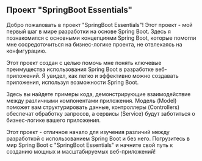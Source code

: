 Проект "SpringBoot Essentials"
---------------------------------
Добро пожаловать в проект "SpringBoot Essentials"! 
Этот проект - мой первый шаг в мире разработки на основе Spring Boot. 
Здесь я познакомился с основными концепциями Spring Boot, которые помогли мне сосредоточиться на бизнес-логике проекта, не отвлекаясь на конфигурацию.

Этот проект создан с целью помочь мне понять ключевые преимущества использования Spring Boot в разработке веб-приложений. 
Я увидел, как легко и эффективно можно создавать приложения, используя возможности Spring Boot.

Здесь вы найдете примеры кода, демонстрирующие взаимодействие между различными компонентами приложения. 
Модель (Model) поможет вам структурировать данные, контроллеры (Controllers) обеспечат обработку запросов,
а сервисы (Service) будут заботиться о бизнес-логике вашего приложения.

Этот проект - отличное начало для изучения различий между разработкой с использованием Spring Boot и без него.
Погрузитесь в мир Spring Boot с "SpringBoot Essentials" и начните свой путь к созданию мощных и масштабируемых веб-приложений!

